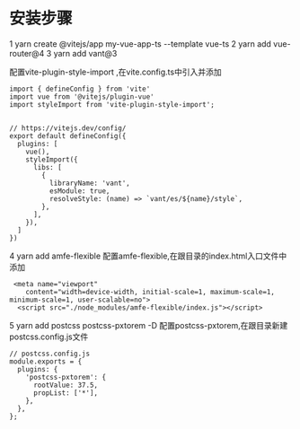 # 安装步骤
1  yarn create @vitejs/app my-vue-app-ts --template vue-ts
2  yarn add vue-router@4
3 yarn add vant@3

配置vite-plugin-style-import ,在vite.config.ts中引入并添加

```
import { defineConfig } from 'vite'
import vue from '@vitejs/plugin-vue'
import styleImport from 'vite-plugin-style-import';


// https://vitejs.dev/config/
export default defineConfig({
  plugins: [
    vue(),
    styleImport({
      libs: [
        {
          libraryName: 'vant',
          esModule: true,
          resolveStyle: (name) => `vant/es/${name}/style`,
        },
      ],
    }),
  ]
})

```
4 yarn add amfe-flexible
配置amfe-flexible,在跟目录的index.html入口文件中添加
```
 <meta name="viewport"
    content="width=device-width, initial-scale=1, maximum-scale=1, minimum-scale=1, user-scalable=no">
  <script src="./node_modules/amfe-flexible/index.js"></script>
```
5 yarn add postcss postcss-pxtorem -D
配置postcss-pxtorem,在跟目录新建postcss.config.js文件
```
// postcss.config.js
module.exports = {
  plugins: {
    'postcss-pxtorem': {
      rootValue: 37.5,
      propList: ['*'],
    },
  },
};
```